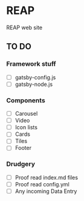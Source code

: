 # REAP

REAP web site

## TO DO

### Framework stuff

- [ ] gatsby-config.js
- [ ] gatsby-node.js

### Components

- [ ] Carousel
- [ ] Video
- [ ] Icon lists
- [ ] Cards
- [ ] Tiles
- [ ] Footer

### Drudgery

- [ ] Proof read index.md files
- [ ] Proof read config.yml
- [ ] Any incoming Data Entry
